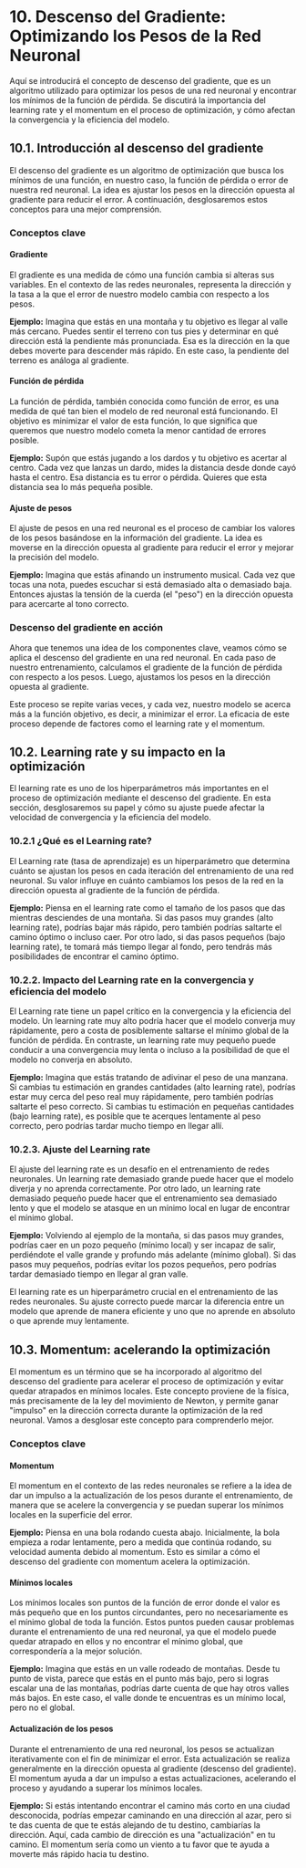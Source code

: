 # 10. Descenso del Gradiente: Optimizando los Pesos de la Red Neuronal
Aquí se introducirá el concepto de descenso del gradiente, que es un algoritmo utilizado para optimizar los pesos de una red neuronal y encontrar los mínimos de la función de pérdida. Se discutirá la importancia del learning rate y el momentum en el proceso de optimización, y cómo afectan la convergencia y la eficiencia del modelo.

## 10.1. Introducción al descenso del gradiente

El descenso del gradiente es un algoritmo de optimización que busca los mínimos de una función, en nuestro caso, la función de pérdida o error de nuestra red neuronal. La idea es ajustar los pesos en la dirección opuesta al gradiente para reducir el error. A continuación, desglosaremos estos conceptos para una mejor comprensión.

### Conceptos clave

#### Gradiente
El gradiente es una medida de cómo una función cambia si alteras sus variables. En el contexto de las redes neuronales, representa la dirección y la tasa a la que el error de nuestro modelo cambia con respecto a los pesos.

**Ejemplo:** Imagina que estás en una montaña y tu objetivo es llegar al valle más cercano. Puedes sentir el terreno con tus pies y determinar en qué dirección está la pendiente más pronunciada. Esa es la dirección en la que debes moverte para descender más rápido. En este caso, la pendiente del terreno es análoga al gradiente.

#### Función de pérdida
La función de pérdida, también conocida como función de error, es una medida de qué tan bien el modelo de red neuronal está funcionando. El objetivo es minimizar el valor de esta función, lo que significa que queremos que nuestro modelo cometa la menor cantidad de errores posible.

**Ejemplo:** Supón que estás jugando a los dardos y tu objetivo es acertar al centro. Cada vez que lanzas un dardo, mides la distancia desde donde cayó hasta el centro. Esa distancia es tu error o pérdida. Quieres que esta distancia sea lo más pequeña posible.

#### Ajuste de pesos
El ajuste de pesos en una red neuronal es el proceso de cambiar los valores de los pesos basándose en la información del gradiente. La idea es moverse en la dirección opuesta al gradiente para reducir el error y mejorar la precisión del modelo.

**Ejemplo:** Imagina que estás afinando un instrumento musical. Cada vez que tocas una nota, puedes escuchar si está demasiado alta o demasiado baja. Entonces ajustas la tensión de la cuerda (el "peso") en la dirección opuesta para acercarte al tono correcto.

### Descenso del gradiente en acción

Ahora que tenemos una idea de los componentes clave, veamos cómo se aplica el descenso del gradiente en una red neuronal. En cada paso de nuestro entrenamiento, calculamos el gradiente de la función de pérdida con respecto a los pesos. Luego, ajustamos los pesos en la dirección opuesta al gradiente.

Este proceso se repite varias veces, y cada vez, nuestro modelo se acerca más a la función objetivo, es decir, a minimizar el error. La eficacia de este proceso depende de factores como el learning rate y el momentum.

## 10.2. Learning rate y su impacto en la optimización

El learning rate es uno de los hiperparámetros más importantes en el proceso de optimización mediante el descenso del gradiente. En esta sección, desglosaremos su papel y cómo su ajuste puede afectar la velocidad de convergencia y la eficiencia del modelo. 

### 10.2.1 ¿Qué es el Learning rate?

El Learning rate (tasa de aprendizaje) es un hiperparámetro que determina cuánto se ajustan los pesos en cada iteración del entrenamiento de una red neuronal. Su valor influye en cuánto cambiamos los pesos de la red en la dirección opuesta al gradiente de la función de pérdida.

**Ejemplo:** Piensa en el learning rate como el tamaño de los pasos que das mientras desciendes de una montaña. Si das pasos muy grandes (alto learning rate), podrías bajar más rápido, pero también podrías saltarte el camino óptimo o incluso caer. Por otro lado, si das pasos pequeños (bajo learning rate), te tomará más tiempo llegar al fondo, pero tendrás más posibilidades de encontrar el camino óptimo.

### 10.2.2. Impacto del Learning rate en la convergencia y eficiencia del modelo

El Learning rate tiene un papel crítico en la convergencia y la eficiencia del modelo. Un learning rate muy alto podría hacer que el modelo converja muy rápidamente, pero a costa de posiblemente saltarse el mínimo global de la función de pérdida. En contraste, un learning rate muy pequeño puede conducir a una convergencia muy lenta o incluso a la posibilidad de que el modelo no converja en absoluto.

**Ejemplo:** Imagina que estás tratando de adivinar el peso de una manzana. Si cambias tu estimación en grandes cantidades (alto learning rate), podrías estar muy cerca del peso real muy rápidamente, pero también podrías saltarte el peso correcto. Si cambias tu estimación en pequeñas cantidades (bajo learning rate), es posible que te acerques lentamente al peso correcto, pero podrías tardar mucho tiempo en llegar allí.

### 10.2.3. Ajuste del Learning rate

El ajuste del learning rate es un desafío en el entrenamiento de redes neuronales. Un learning rate demasiado grande puede hacer que el modelo diverja y no aprenda correctamente. Por otro lado, un learning rate demasiado pequeño puede hacer que el entrenamiento sea demasiado lento y que el modelo se atasque en un mínimo local en lugar de encontrar el mínimo global.

**Ejemplo:** Volviendo al ejemplo de la montaña, si das pasos muy grandes, podrías caer en un pozo pequeño (mínimo local) y ser incapaz de salir, perdiéndote el valle grande y profundo más adelante (mínimo global). Si das pasos muy pequeños, podrías evitar los pozos pequeños, pero podrías tardar demasiado tiempo en llegar al gran valle.

El learning rate es un hiperparámetro crucial en el entrenamiento de las redes neuronales. Su ajuste correcto puede marcar la diferencia entre un modelo que aprende de manera eficiente y uno que no aprende en absoluto o que aprende muy lentamente.

## 10.3. Momentum: acelerando la optimización

El momentum es un término que se ha incorporado al algoritmo del descenso del gradiente para acelerar el proceso de optimización y evitar quedar atrapados en mínimos locales. Este concepto proviene de la física, más precisamente de la ley del movimiento de Newton, y permite ganar "impulso" en la dirección correcta durante la optimización de la red neuronal. Vamos a desglosar este concepto para comprenderlo mejor.

### Conceptos clave

#### Momentum

El momentum en el contexto de las redes neuronales se refiere a la idea de dar un impulso a la actualización de los pesos durante el entrenamiento, de manera que se acelere la convergencia y se puedan superar los mínimos locales en la superficie del error.

**Ejemplo:** Piensa en una bola rodando cuesta abajo. Inicialmente, la bola empieza a rodar lentamente, pero a medida que continúa rodando, su velocidad aumenta debido al momentum. Esto es similar a cómo el descenso del gradiente con momentum acelera la optimización.

#### Mínimos locales

Los mínimos locales son puntos de la función de error donde el valor es más pequeño que en los puntos circundantes, pero no necesariamente es el mínimo global de toda la función. Estos puntos pueden causar problemas durante el entrenamiento de una red neuronal, ya que el modelo puede quedar atrapado en ellos y no encontrar el mínimo global, que correspondería a la mejor solución.

**Ejemplo:** Imagina que estás en un valle rodeado de montañas. Desde tu punto de vista, parece que estás en el punto más bajo, pero si logras escalar una de las montañas, podrías darte cuenta de que hay otros valles más bajos. En este caso, el valle donde te encuentras es un mínimo local, pero no el global.

#### Actualización de los pesos

Durante el entrenamiento de una red neuronal, los pesos se actualizan iterativamente con el fin de minimizar el error. Esta actualización se realiza generalmente en la dirección opuesta al gradiente (descenso del gradiente). El momentum ayuda a dar un impulso a estas actualizaciones, acelerando el proceso y ayudando a superar los mínimos locales.

**Ejemplo:** Si estás intentando encontrar el camino más corto en una ciudad desconocida, podrías empezar caminando en una dirección al azar, pero si te das cuenta de que te estás alejando de tu destino, cambiarías la dirección. Aquí, cada cambio de dirección es una "actualización" en tu camino. El momentum sería como un viento a tu favor que te ayuda a moverte más rápido hacia tu destino.